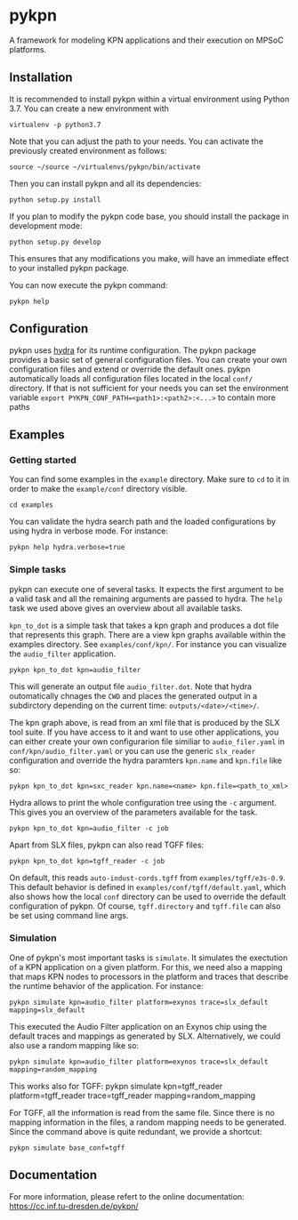 pykpn
=====

A framework for modeling KPN applications and their execution on MPSoC
platforms.

Installation
------------

It is recommended to install pykpn within a virtual environment using Python
3.7. You can create a new environment with
```
virtualenv -p python3.7
```
Note that you can adjust the path to your needs. You can activate the previously created environment as follows:
```
source ~/source ~/virtualenvs/pykpn/bin/activate
```

Then you can install pykpn and all its dependencies:
```
python setup.py install
```

If you plan to modify the pykpn code base, you should install the package in
development mode:
```
python setup.py develop
```

This ensures that any modifications you make, will have an immediate effect to
your installed pykpn package.

You can now execute the pykpn command:
```
pykpn help
```

Configuration
-------------

pykpn uses [hydra](https://hydra.cc/) for its runtime configuration. The pykpn
package provides a basic set of general configuration files.
You can create your own configuration files and extend or override the default
ones. pykpn automatically loads all configuration files located in the local `conf/` directory. If that is not sufficient for your needs you can set the environment variable `export PYKPN_CONF_PATH=<path1>:<path2>:<...>` to contain more paths

Examples
--------

### Getting started

You can find some examples in the `example` directory. Make sure to `cd` to it in order to make the `example/conf` directory visible.
```
cd examples
```

You can validate the hydra search path and the loaded configurations by using
hydra in verbose mode. For instance:
```
pykpn help hydra.verbose=true
```

### Simple tasks

pykpn can execute one of several tasks. It expects the first argument to be a
valid task and all the remaining arguments are passed to hydra.  The `help`
task we used above gives an overview about all available tasks.

`kpn_to_dot` is a simple task that takes a kpn graph and produces a dot file
that represents this graph. There are a view kpn graphs available within the examples directory. See `examples/conf/kpn/`. For instance you can visualize the `audio_filter` application.
```
pykpn kpn_to_dot kpn=audio_filter
```

This will generate an output file `audio_filter.dot`. Note that hydra
outomatically chnages the `CWD` and places the generated output in a
subdirctory depending on the current time: `outputs/<date>/<time>/`.

The kpn graph above, is read from an xml file that is produced by the SLX tool
suite. If you have access to it and want to use other applications, you can
either create your own configurarion file similiar to `audio_filer.yaml` in
`conf/kpn/audio_filter.yaml` or you can use the generic `slx_reader`
configuration and override the hydra paramters
`kpn.name` and `kpn.file` like so:
```
pykpn kpn_to_dot kpn=sxc_reader kpn.name=<name> kpn.file=<path_to_xml>
```

Hydra allows to print the whole configuration tree using the `-c`
argument. This gives you an overview of the parameters available for the task.
```
pykpn kpn_to_dot kpn=audio_filter -c job
```

Apart from SLX files, pykpn can also read TGFF files:
```
pykpn kpn_to_dot kpn=tgff_reader -c job
```

On default, this reads `auto-indust-cords.tgff` from `examples/tgff/e3s-0.9`.
This default behavior is defined in `examples/conf/tgff/default.yaml`, which
also shows how the local `conf` directory can be used to override the default
configuration of pykpn. Of course, `tgff.directory` and `tgff.file` can also be
set using command line args.

### Simulation

One of pykpn's most important tasks is `simulate`. It simulates the exectution
of a KPN application on a given platform. For this, we need also a mapping
that maps KPN nodes to processors in the platform and traces that describe
the runtime behavior of the application. For instance:
```
pykpn simulate kpn=audio_filter platform=exynos trace=slx_default mapping=slx_default
```

This executed the Audio Filter application on an Exynos chip using the default traces and mappings as generated by SLX. Alternatively, we could also use a random mapping like so:

```
pykpn simulate kpn=audio_filter platform=exynos trace=slx_default mapping=random_mapping
```

This works also for TGFF:
pykpn simulate kpn=tgff_reader platform=tgff_reader trace=tgff_reader mapping=random_mapping

For TGFF, all the information is read from the same file. Since there is no
mapping information in the files, a random mapping needs to be generated. Since
the command above is quite redundant, we provide a shortcut:
```
pykpn simulate base_conf=tgff
```

Documentation
-------------

For more information, please refert to the online documentation:
https://cc.inf.tu-dresden.de/pykpn/
